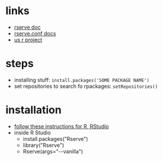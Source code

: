 # links
  - [rserve doc](http://rforge.net/Rserve/doc.html)
  - [rserve.conf docs](https://github.com/s-u/Rserve/wiki/rserve.conf)
  - [us r project](http://cran.us.r-project.org/)

# steps
  - installing stuff: `install.packages('SOME PACKAGE NAME')`
  - set repositories to search fo rpackages: `setRepositories()`
# installation
  - [follow these instructions for R, RStudio](https://medium.com/@GalarnykMichael/install-r-and-rstudio-on-mac-e911606ce4f4)
  - inside R Studio
    - install.packages("Rserve")
    - library("Rserve")
    - Rserve(args="--vanilla")
